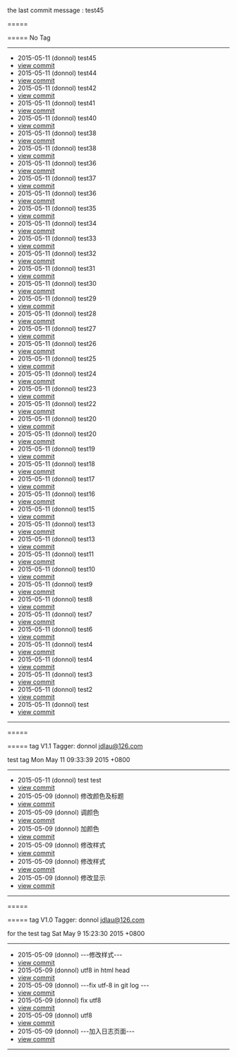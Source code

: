 	
the last commit message : test45
	
=====
	
=====
No Tag
	
-----
	
- 2015-05-11 (donnol) test45		  <li><a href='https://github.com/fishedee/BakeWeb/commit/b3ab86b4316afeb20a38313bd52aaccf69ac69ea'>view commit</a></li>
- 2015-05-11 (donnol) test44		  <li><a href='https://github.com/fishedee/BakeWeb/commit/7bc49503910e356ae280c484a70953487f9ed8e4'>view commit</a></li>
- 2015-05-11 (donnol) test42		  <li><a href='https://github.com/fishedee/BakeWeb/commit/184daa0f1e274e980e9c06670d441149dede615f'>view commit</a></li>
- 2015-05-11 (donnol) test41		  <li><a href='https://github.com/fishedee/BakeWeb/commit/29f11f32f4412d209005f5ace593a3ec93722bdd'>view commit</a></li>
- 2015-05-11 (donnol) test40		  <li><a href='https://github.com/fishedee/BakeWeb/commit/cb88a55e2de7e5b71f0cabd5562699fc0e2b88c6'>view commit</a></li>
- 2015-05-11 (donnol) test38		  <li><a href='https://github.com/fishedee/BakeWeb/commit/b1a7529ca317d931da5e8d9803edbca8a17cb6fb'>view commit</a></li>
- 2015-05-11 (donnol) test38		  <li><a href='https://github.com/fishedee/BakeWeb/commit/92c57c4d47e77c6f0f464aa3ef54deedd7775111'>view commit</a></li>
- 2015-05-11 (donnol) test36		  <li><a href='https://github.com/fishedee/BakeWeb/commit/30482e1aef9328dddb1969531599276138c9909d'>view commit</a></li>
- 2015-05-11 (donnol) test37		  <li><a href='https://github.com/fishedee/BakeWeb/commit/85e6433f5e4fe7dba5b0cc8b42e1b68418e0dda0'>view commit</a></li>
- 2015-05-11 (donnol) test36		  <li><a href='https://github.com/fishedee/BakeWeb/commit/ee586bcf1fa30d324b7513a2fe20bce47f5cfad8'>view commit</a></li>
- 2015-05-11 (donnol) test35		  <li><a href='https://github.com/fishedee/BakeWeb/commit/e4ac7cc6d177bb849beaad89aec417a69884df50'>view commit</a></li>
- 2015-05-11 (donnol) test34		  <li><a href='https://github.com/fishedee/BakeWeb/commit/191b4fccdbbbf4b3a86adaaf538c057f20967cb6'>view commit</a></li>
- 2015-05-11 (donnol) test33		  <li><a href='https://github.com/fishedee/BakeWeb/commit/84f336c77b1371495186d5368f1343c81ed9680b'>view commit</a></li>
- 2015-05-11 (donnol) test32		  <li><a href='https://github.com/fishedee/BakeWeb/commit/88ce5cc263ea4e2983f5dd7890d79a19a32364a0'>view commit</a></li>
- 2015-05-11 (donnol) test31		  <li><a href='https://github.com/fishedee/BakeWeb/commit/aa9a09c36af86440710a9c7c262a1e9316fc5b6a'>view commit</a></li>
- 2015-05-11 (donnol) test30		  <li><a href='https://github.com/fishedee/BakeWeb/commit/02d86dca5c07a3a51ab8816ce28d5641ccb1ab9c'>view commit</a></li>
- 2015-05-11 (donnol) test29		  <li><a href='https://github.com/fishedee/BakeWeb/commit/6d24bc4b616f2698881a1bc4dec05442f943cff8'>view commit</a></li>
- 2015-05-11 (donnol) test28		  <li><a href='https://github.com/fishedee/BakeWeb/commit/c0e3c6ee05e141a343885ab979df31dd1421247e'>view commit</a></li>
- 2015-05-11 (donnol) test27		  <li><a href='https://github.com/fishedee/BakeWeb/commit/ebbb40c07d2da33a66511b7cdc40cd7524e3e5d5'>view commit</a></li>
- 2015-05-11 (donnol) test26		  <li><a href='https://github.com/fishedee/BakeWeb/commit/ee5bbd118e6672d0f733c3969b8437a19435fc30'>view commit</a></li>
- 2015-05-11 (donnol) test25		  <li><a href='https://github.com/fishedee/BakeWeb/commit/33036f89870f7b1c37929d40525c0370990becbf'>view commit</a></li>
- 2015-05-11 (donnol) test24		  <li><a href='https://github.com/fishedee/BakeWeb/commit/20c96e3780f23028f8c358d4b3b5c24aefa4c3bd'>view commit</a></li>
- 2015-05-11 (donnol) test23		  <li><a href='https://github.com/fishedee/BakeWeb/commit/f5cc0bec681bf30dd3578e98f3f2e0589c5c17a6'>view commit</a></li>
- 2015-05-11 (donnol) test22		  <li><a href='https://github.com/fishedee/BakeWeb/commit/7418a08bd3cef1c6f2fba4b6710ff485a8ee60b5'>view commit</a></li>
- 2015-05-11 (donnol) test20		  <li><a href='https://github.com/fishedee/BakeWeb/commit/1ad575cd6d8b9759a3ab5b57be774cbf47d5054c'>view commit</a></li>
- 2015-05-11 (donnol) test20		  <li><a href='https://github.com/fishedee/BakeWeb/commit/30c6b4e7a7841a7a36bb813b479b6dde49e5b103'>view commit</a></li>
- 2015-05-11 (donnol) test19		  <li><a href='https://github.com/fishedee/BakeWeb/commit/a80f580588bb1818d0e429818c608457b992424d'>view commit</a></li>
- 2015-05-11 (donnol) test18		  <li><a href='https://github.com/fishedee/BakeWeb/commit/8bbc7c9ca415549a2922187c49b09db2b8ac1345'>view commit</a></li>
- 2015-05-11 (donnol) test17		  <li><a href='https://github.com/fishedee/BakeWeb/commit/70dff6ec80b83c62d69bca0a0f414dc89ce20000'>view commit</a></li>
- 2015-05-11 (donnol) test16		  <li><a href='https://github.com/fishedee/BakeWeb/commit/18dd154aa9bcfc08be99414a3e0e2b28b7e13a03'>view commit</a></li>
- 2015-05-11 (donnol) test15		  <li><a href='https://github.com/fishedee/BakeWeb/commit/d28596b0b631306164b77faa9c6facca0717a3ba'>view commit</a></li>
- 2015-05-11 (donnol) test13		  <li><a href='https://github.com/fishedee/BakeWeb/commit/448f2974b92c9512cf0923871030e92f61471e70'>view commit</a></li>
- 2015-05-11 (donnol) test13		  <li><a href='https://github.com/fishedee/BakeWeb/commit/5f98d2269fdceb1e4d4b16e5ef023395d943a903'>view commit</a></li>
- 2015-05-11 (donnol) test11		  <li><a href='https://github.com/fishedee/BakeWeb/commit/c1fde0593a4266adf63d749055e9af7f06ac7841'>view commit</a></li>
- 2015-05-11 (donnol) test10		  <li><a href='https://github.com/fishedee/BakeWeb/commit/6ffcb4301b4454e5e5266407896d93775f5b480e'>view commit</a></li>
- 2015-05-11 (donnol) test9		  <li><a href='https://github.com/fishedee/BakeWeb/commit/bd0eea35857a5d0beb3d85129d7b019a03ad6ef3'>view commit</a></li>
- 2015-05-11 (donnol) test8		  <li><a href='https://github.com/fishedee/BakeWeb/commit/f8d624c47d64a885d21a614ae26c2dde2beababe'>view commit</a></li>
- 2015-05-11 (donnol) test7		  <li><a href='https://github.com/fishedee/BakeWeb/commit/ac99e5bbf0b0d923dfaa00d01d6d6b3559993c4f'>view commit</a></li>
- 2015-05-11 (donnol) test6		  <li><a href='https://github.com/fishedee/BakeWeb/commit/314527758a1953ebd91064c0bc20f15725edf26a'>view commit</a></li>
- 2015-05-11 (donnol) test4		  <li><a href='https://github.com/fishedee/BakeWeb/commit/7cce94dc97101b88cc3768511079ffb30f36bdc5'>view commit</a></li>
- 2015-05-11 (donnol) test4		  <li><a href='https://github.com/fishedee/BakeWeb/commit/9f3ac95a5668531d3be4cb82820dd80c157297b6'>view commit</a></li>
- 2015-05-11 (donnol) test3		  <li><a href='https://github.com/fishedee/BakeWeb/commit/63ffd13367669eb186133861436c753150c5e428'>view commit</a></li>
- 2015-05-11 (donnol) test2		  <li><a href='https://github.com/fishedee/BakeWeb/commit/f069a5936e93cbe0f25d890db7b5e424de91109e'>view commit</a></li>
- 2015-05-11 (donnol) test		  <li><a href='https://github.com/fishedee/BakeWeb/commit/a09aa6559f038fe2fb87482463c5ea5b74fdd2dc'>view commit</a></li>	
-----
	
	
=====
	
=====
tag V1.1
Tagger: donnol <jdlau@126.com>

test tag
Mon May 11 09:33:39 2015 +0800
	
-----
	
- 2015-05-11 (donnol) test test		  <li><a href='https://github.com/fishedee/BakeWeb/commit/0822ccf0cbf5c1d436401b2c16f067650dfec7bc'>view commit</a></li>
- 2015-05-09 (donnol) 修改颜色及标题		  <li><a href='https://github.com/fishedee/BakeWeb/commit/03b74393f1760a579d0bad3231c29b97b771c146'>view commit</a></li>
- 2015-05-09 (donnol) 调颜色		  <li><a href='https://github.com/fishedee/BakeWeb/commit/4569506f9d6f54604f02732140dcb596417245ee'>view commit</a></li>
- 2015-05-09 (donnol) 加颜色		  <li><a href='https://github.com/fishedee/BakeWeb/commit/8b836d311f0e982ef9afee3b43ee2b9c4d2980b3'>view commit</a></li>
- 2015-05-09 (donnol) 修改样式		  <li><a href='https://github.com/fishedee/BakeWeb/commit/fb3735d41f216373ed9c8d76b45cd240708c868e'>view commit</a></li>
- 2015-05-09 (donnol) 修改样式		  <li><a href='https://github.com/fishedee/BakeWeb/commit/d41d791d198a3cb56647f32b7ffb8d027a738435'>view commit</a></li>
- 2015-05-09 (donnol) 修改显示		  <li><a href='https://github.com/fishedee/BakeWeb/commit/e6216079388d6eb2fd1da868e9aa61d1956a4bf2'>view commit</a></li>	
-----
	
	
=====
	
=====
tag V1.0
Tagger: donnol <jdlau@126.com>

for the test tag
Sat May 9 15:23:30 2015 +0800
	
-----
	
- 2015-05-09 (donnol) ---修改样式---		  <li><a href='https://github.com/fishedee/BakeWeb/commit/0a9a45a601e391cf842de65b5792668f5ec06191'>view commit</a></li>
- 2015-05-09 (donnol) utf8 in html head		  <li><a href='https://github.com/fishedee/BakeWeb/commit/9d7050392b8787ba35f1495e672c777146049365'>view commit</a></li>
- 2015-05-09 (donnol) ---fix utf-8 in git log ---		  <li><a href='https://github.com/fishedee/BakeWeb/commit/7fe51822a9b65209d2c3219f14653730b9d659a0'>view commit</a></li>
- 2015-05-09 (donnol) fix utf8		  <li><a href='https://github.com/fishedee/BakeWeb/commit/f5d7f9d129e90bf89ad6f96475a99c6c55cec021'>view commit</a></li>
- 2015-05-09 (donnol) utf8		  <li><a href='https://github.com/fishedee/BakeWeb/commit/30d4cf2373a2aff094d7dc562b42fa92624d7d6c'>view commit</a></li>
- 2015-05-09 (donnol) ---加入日志页面---		  <li><a href='https://github.com/fishedee/BakeWeb/commit/bebaeb456fc4bc681bae8ddf308dc908c10ded0c'>view commit</a></li>	
-----
	
